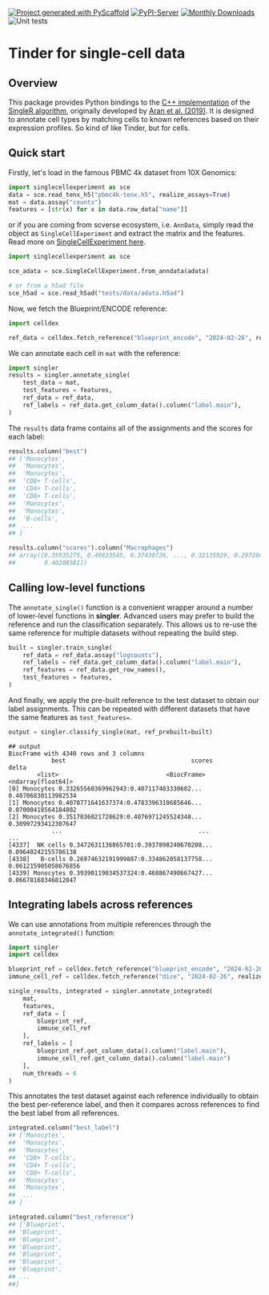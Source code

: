 <!-- These are examples of badges you might want to add to your README:
     please update the URLs accordingly

[![Built Status](https://api.cirrus-ci.com/github/<USER>/singler.svg?branch=main)](https://cirrus-ci.com/github/<USER>/singler)
[![ReadTheDocs](https://readthedocs.org/projects/singler/badge/?version=latest)](https://singler.readthedocs.io/en/stable/)
[![Coveralls](https://img.shields.io/coveralls/github/<USER>/singler/main.svg)](https://coveralls.io/r/<USER>/singler)
[![Conda-Forge](https://img.shields.io/conda/vn/conda-forge/singler.svg)](https://anaconda.org/conda-forge/singler)
[![Twitter](https://img.shields.io/twitter/url/http/shields.io.svg?style=social&label=Twitter)](https://twitter.com/singler)
-->

[![Project generated with PyScaffold](https://img.shields.io/badge/-PyScaffold-005CA0?logo=pyscaffold)](https://pyscaffold.org/)
[![PyPI-Server](https://img.shields.io/pypi/v/singler.svg)](https://pypi.org/project/singler/)
[![Monthly Downloads](https://static.pepy.tech/badge/singler/month)](https://pepy.tech/project/singler)
![Unit tests](https://github.com/BiocPy/singler/actions/workflows/pypi-test.yml/badge.svg)

# Tinder for single-cell data

## Overview

This package provides Python bindings to the [C++ implementation](https://github.com/SingleR-inc/singlepp) of the [SingleR algorithm](https://github.com/SingleR-inc/SingleR),
originally developed by [Aran et al. (2019)](https://www.nature.com/articles/s41590-018-0276-y).
It is designed to annotate cell types by matching cells to known references based on their expression profiles.
So kind of like Tinder, but for cells.

## Quick start

Firstly, let's load in the famous PBMC 4k dataset from 10X Genomics:

```python
import singlecellexperiment as sce
data = sce.read_tenx_h5("pbmc4k-tenx.h5", realize_assays=True)
mat = data.assay("counts")
features = [str(x) for x in data.row_data["name"]]
```

or if you are coming from scverse ecosystem, i.e. `AnnData`, simply read the object as `SingleCellExperiment` and extract the matrix and the features.
Read more on [SingleCellExperiment here](https://biocpy.github.io/tutorial/chapters/experiments/single_cell_experiment.html).


```python
import singlecellexperiment as sce

sce_adata = sce.SingleCellExperiment.from_anndata(adata) 

# or from a h5ad file
sce_h5ad = sce.read_h5ad("tests/data/adata.h5ad")
```

Now, we fetch the Blueprint/ENCODE reference:

```python
import celldex

ref_data = celldex.fetch_reference("blueprint_encode", "2024-02-26", realize_assays=True)
```

We can annotate each cell in `mat` with the reference:

```python
import singler
results = singler.annotate_single(
    test_data = mat,
    test_features = features,
    ref_data = ref_data,
    ref_labels = ref_data.get_column_data().column("label.main"),
)
```

The `results` data frame contains all of the assignments and the scores for each label:

```python
results.column("best")
## ['Monocytes',
##  'Monocytes',
##  'Monocytes',
##  'CD8+ T-cells',
##  'CD4+ T-cells',
##  'CD8+ T-cells',
##  'Monocytes',
##  'Monocytes',
##  'B-cells',
##  ...
## ]

results.column("scores").column("Macrophages")
## array([0.35935275, 0.40833545, 0.37430726, ..., 0.32135929, 0.29728435,
##        0.40208581])
```

## Calling low-level functions

The `annotate_single()` function is a convenient wrapper around a number of lower-level functions in **singler**.
Advanced users may prefer to build the reference and run the classification separately.
This allows us to re-use the same reference for multiple datasets without repeating the build step.

```python
built = singler.train_single(
    ref_data = ref_data.assay("logcounts"),
    ref_labels = ref_data.get_column_data().column("label.main"),
    ref_features = ref_data.get_row_names(),
    test_features = features,
)
```

And finally, we apply the pre-built reference to the test dataset to obtain our label assignments.
This can be repeated with different datasets that have the same features as `test_features=`.

```python
output = singler.classify_single(mat, ref_prebuilt=built)
```

    ## output
    BiocFrame with 4340 rows and 3 columns
                best                                   scores                delta
            <list>                              <BiocFrame>   <ndarray[float64]>
    [0] Monocytes 0.33265560369962943:0.407117403330602...  0.40706830113982534
    [1] Monocytes 0.4078771641637374:0.4783396310685646...  0.07000418564184802
    [2] Monocytes 0.3517036021728629:0.4076971245524348...  0.30997293412307647
                ...                                      ...                  ...
    [4337]  NK cells 0.3472631136865701:0.3937898240670208...  0.09640242155786138
    [4338]   B-cells 0.26974632191999887:0.334862058137758... 0.061215905058676856
    [4339] Monocytes 0.39390119034537324:0.468867490667427...  0.06678168346812047

## Integrating labels across references

We can use annotations from multiple references through the `annotate_integrated()` function:

```python
import singler
import celldex

blueprint_ref = celldex.fetch_reference("blueprint_encode", "2024-02-26", realize_assays=True)
immune_cell_ref = celldex.fetch_reference("dice", "2024-02-26", realize_assays=True)

single_results, integrated = singler.annotate_integrated(
    mat,
    features,
    ref_data = [
        blueprint_ref,
        immune_cell_ref
    ],
    ref_labels = [
        blueprint_ref.get_column_data().column("label.main"),
        immune_cell_ref.get_column_data().column("label.main")
    ],
    num_threads = 6
)
```

This annotates the test dataset against each reference individually to obtain the best per-reference label,
and then it compares across references to find the best label from all references.

```python
integrated.column("best_label")
## ['Monocytes', 
##  'Monocytes',
##  'Monocytes',
##  'CD8+ T-cells',
##  'CD4+ T-cells',
##  'CD8+ T-cells',
##  'Monocytes',
##  'Monocytes',
##  ...
## ]

integrated.column("best_reference")
## ['Blueprint',
## 'Blueprint',
## 'Blueprint',
## 'Blueprint',
## 'Blueprint',
## 'Blueprint',
## 'Blueprint',
## ...
##]
```
